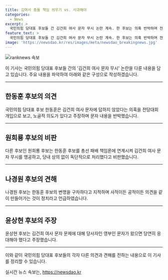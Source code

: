 ```yaml
---
title: 김여사 충돌 책임 씌우기 vs. 사과해야
categories:
  - News
excerpt: >
  국민의힘 당대표 후보들 간 김건희 여사 문자 무시 논란 계속. 한 후보는 의혹 반박하며 전당대회 개입 비난. 원, 나, 윤 후보들은 한 후보의 입장 비판하며 대화 조직 필요 언급. 논란 속에서 후보들 간 자해극까지 속출. 문자메시지도 논란 일으키며 간 의견 갈등 지속.
feature_text: >
  국민의힘 당대표 후보들 간 김건희 여사 문자 무시 논란 계속. 한 후보는 의혹 반박하며 전당대회 개입 비난. 원, 나, 윤 후보들은 한 후보의 입장 비판하며 대화 조직 필요 언급. 논란 속에서 후보들 간 자해극까지 속출. 문자메시지도 논란 일으키며 간 의견 갈등 지속.
image: 'https://newsdao.kr/res/images/meta/newsdao_breakingnews.jpg'
---
```


<p><img src="https://newsdao.kr/res/images/meta/newsdao_breakingnews.jpg" alt="ranknews 속보" /></p>

<p>이 기사는 국민의힘 당대표 후보들 간의 '김건희 여사 문자 무시' 논란을 다룬 내용을 담고 있습니다. 주요 내용을 파악하여 아래와 같은 구성으로 작성하겠습니다.</p>

<hr />

<h2 data-ke-size="size26">한동훈 후보의 의견</h2>

<p>국민의힘 당대표 후보 한동훈은 김건희 여사 문자에 답하지 않았다는 의혹을 전당대회 개입으로 보고, 노골적 의도가 있다고 주장하며 문자 내용을 반박했습니다.</p>

<hr />

<h2 data-ke-size="size26">원희룡 후보의 비판</h2>

<p>다른 후보인 원희룡 후보는 한동훈 후보를 총선 패배 책임론에 연계시켜 김건희 여사 문자 무시를 맹공하고, 당내 상의 없이 독단적으로 처리했다고 비판했습니다.</p>

<hr />

<h2 data-ke-size="size26">나경원 후보의 견해</h2>

<p>나경원 후보는 한동훈 후보의 변명을 구차하다고 지적하며 사적이든 공적이든 의견을 같이 만들어가는 것이 정치라고 언급하였습니다.</p>

<hr />

<h2 data-ke-size="size26">윤상현 후보의 주장</h2>

<p>윤상현 후보는 김건희 여사 문자 문제에 대해 당사자인 영부인 문자가 왔으면 당연히 응대해야 했다고 주장했습니다.</p>

<hr />

<p>이와 같이 국민의힘 당대표 후보들의 각자 다른 의견과 견해를 전하는 내용으로 이 기사를 정리할 수 있습니다.</p>
실시간 뉴스 속보는, <a href="https://newsdao.kr" rel="dofollow">https://newsdao.kr</a>


